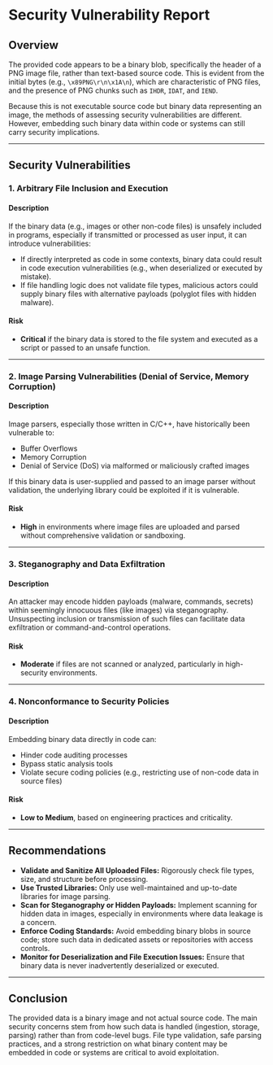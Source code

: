 # Security Vulnerability Report

## Overview

The provided code appears to be a binary blob, specifically the header of a PNG image file, rather than text-based source code. This is evident from the initial bytes (e.g., `\x89PNG\r\n\x1A\n`), which are characteristic of PNG files, and the presence of PNG chunks such as `IHDR`, `IDAT`, and `IEND`.

Because this is not executable source code but binary data representing an image, the methods of assessing security vulnerabilities are different. However, embedding such binary data within code or systems can still carry security implications.

---

## Security Vulnerabilities

### 1. **Arbitrary File Inclusion and Execution**

#### Description
If the binary data (e.g., images or other non-code files) is unsafely included in programs, especially if transmitted or processed as user input, it can introduce vulnerabilities:

- If directly interpreted as code in some contexts, binary data could result in code execution vulnerabilities (e.g., when deserialized or executed by mistake).
- If file handling logic does not validate file types, malicious actors could supply binary files with alternative payloads (polyglot files with hidden malware).

#### Risk
- **Critical** if the binary data is stored to the file system and executed as a script or passed to an unsafe function.

---

### 2. **Image Parsing Vulnerabilities (Denial of Service, Memory Corruption)**

#### Description
Image parsers, especially those written in C/C++, have historically been vulnerable to:

- Buffer Overflows
- Memory Corruption
- Denial of Service (DoS) via malformed or maliciously crafted images

If this binary data is user-supplied and passed to an image parser without validation, the underlying library could be exploited if it is vulnerable.

#### Risk
- **High** in environments where image files are uploaded and parsed without comprehensive validation or sandboxing.

---

### 3. **Steganography and Data Exfiltration**

#### Description
An attacker may encode hidden payloads (malware, commands, secrets) within seemingly innocuous files (like images) via steganography. Unsuspecting inclusion or transmission of such files can facilitate data exfiltration or command-and-control operations.

#### Risk
- **Moderate** if files are not scanned or analyzed, particularly in high-security environments.

---

### 4. **Nonconformance to Security Policies**

#### Description
Embedding binary data directly in code can:

- Hinder code auditing processes
- Bypass static analysis tools
- Violate secure coding policies (e.g., restricting use of non-code data in source files)

#### Risk
- **Low to Medium**, based on engineering practices and criticality.

---

## Recommendations

- **Validate and Sanitize All Uploaded Files:** Rigorously check file types, size, and structure before processing.
- **Use Trusted Libraries:** Only use well-maintained and up-to-date libraries for image parsing.
- **Scan for Steganography or Hidden Payloads:** Implement scanning for hidden data in images, especially in environments where data leakage is a concern.
- **Enforce Coding Standards:** Avoid embedding binary blobs in source code; store such data in dedicated assets or repositories with access controls.
- **Monitor for Deserialization and File Execution Issues:** Ensure that binary data is never inadvertently deserialized or executed.

---

## Conclusion

The provided data is a binary image and not actual source code. The main security concerns stem from how such data is handled (ingestion, storage, parsing) rather than from code-level bugs. File type validation, safe parsing practices, and a strong restriction on what binary content may be embedded in code or systems are critical to avoid exploitation.